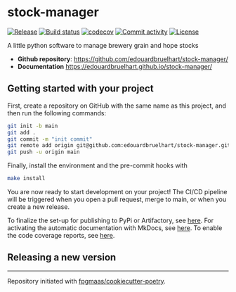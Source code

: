 # stock-manager

[![Release](https://img.shields.io/github/v/release/edouardbruelhart/stock-manager)](https://img.shields.io/github/v/release/edouardbruelhart/stock-manager)
[![Build status](https://img.shields.io/github/actions/workflow/status/edouardbruelhart/stock-manager/main.yml?branch=main)](https://github.com/edouardbruelhart/stock-manager/actions/workflows/main.yml?query=branch%3Amain)
[![codecov](https://codecov.io/gh/edouardbruelhart/stock-manager/branch/main/graph/badge.svg)](https://codecov.io/gh/edouardbruelhart/stock-manager)
[![Commit activity](https://img.shields.io/github/commit-activity/m/edouardbruelhart/stock-manager)](https://img.shields.io/github/commit-activity/m/edouardbruelhart/stock-manager)
[![License](https://img.shields.io/github/license/edouardbruelhart/stock-manager)](https://img.shields.io/github/license/edouardbruelhart/stock-manager)

A little python software to manage brewery grain and hope stocks

- **Github repository**: <https://github.com/edouardbruelhart/stock-manager/>
- **Documentation** <https://edouardbruelhart.github.io/stock-manager/>

## Getting started with your project

First, create a repository on GitHub with the same name as this project, and then run the following commands:

```bash
git init -b main
git add .
git commit -m "init commit"
git remote add origin git@github.com:edouardbruelhart/stock-manager.git
git push -u origin main
```

Finally, install the environment and the pre-commit hooks with

```bash
make install
```

You are now ready to start development on your project!
The CI/CD pipeline will be triggered when you open a pull request, merge to main, or when you create a new release.

To finalize the set-up for publishing to PyPi or Artifactory, see [here](https://fpgmaas.github.io/cookiecutter-poetry/features/publishing/#set-up-for-pypi).
For activating the automatic documentation with MkDocs, see [here](https://fpgmaas.github.io/cookiecutter-poetry/features/mkdocs/#enabling-the-documentation-on-github).
To enable the code coverage reports, see [here](https://fpgmaas.github.io/cookiecutter-poetry/features/codecov/).

## Releasing a new version



---

Repository initiated with [fpgmaas/cookiecutter-poetry](https://github.com/fpgmaas/cookiecutter-poetry).
